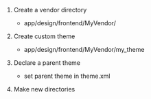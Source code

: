 1. Create a vendor directory
   - app/design/frontend/MyVendor/

2. Create custom theme
   - app/design/frontend/MyVendor/my_theme 

3. Declare a parent theme
   - set parent theme in theme.xml
   
4. Make new directories
